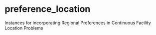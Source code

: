 # preference_location
Instances for incorporating Regional Preferences in Continuous Facility Location Problems
